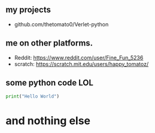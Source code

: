 ## my projects
- github.com/thetomato0/Verlet-python

## me on other platforms.
- Reddit: https://www.reddit.com/user/Fine_Fun_5236
- scratch: https://scratch.mit.edu/users/happy_tomatoz/

## some python code LOL
```python
print("Hello World")
```
# and nothing else
